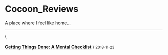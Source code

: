 # Cocoon_Reviews

A place where I feel like home[...](about.html)

---

\ 

[**Getting Things Done: A Mental Checklist**](posts/getting-things-done.html) \  <small>2018-11-23</small>
